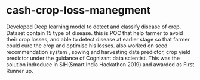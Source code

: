 # cash-crop-loss-manegment
Developed Deep learning model to detect and classify disease of crop. Dataset contain 15 type of disease. this is POC that help farmer to avoid their crop losses, and able to  detect disease at earlier stage so that farmer could cure the crop and optimise his losses. also worked on seed recommendation system , sowing and harvesting date predictor, crop yield predictor under the guidance of Cognizant data scientist. This was the solution indroduce in SIH(Smart India Hackathon 2019) and awarded as First Runner up.
